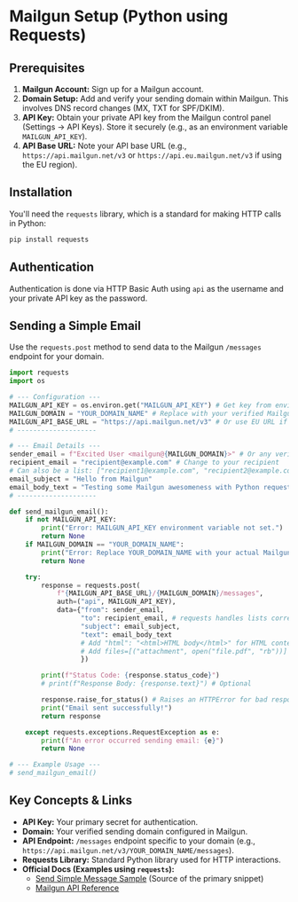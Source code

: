 # Mailgun Setup (Python using Requests)

## Prerequisites

1.  **Mailgun Account:** Sign up for a Mailgun account.
2.  **Domain Setup:** Add and verify your sending domain within Mailgun. This involves DNS record changes (MX, TXT for SPF/DKIM).
3.  **API Key:** Obtain your private API key from the Mailgun control panel (Settings -> API Keys). Store it securely (e.g., as an environment variable `MAILGUN_API_KEY`).
4.  **API Base URL:** Note your API base URL (e.g., `https://api.mailgun.net/v3` or `https://api.eu.mailgun.net/v3` if using the EU region).

## Installation

You'll need the `requests` library, which is a standard for making HTTP calls in Python:

```bash
pip install requests
```

## Authentication

Authentication is done via HTTP Basic Auth using `api` as the username and your private API key as the password.

## Sending a Simple Email

Use the `requests.post` method to send data to the Mailgun `/messages` endpoint for your domain.

```python
import requests
import os

# --- Configuration ---
MAILGUN_API_KEY = os.environ.get("MAILGUN_API_KEY") # Get key from environment
MAILGUN_DOMAIN = "YOUR_DOMAIN_NAME" # Replace with your verified Mailgun domain
MAILGUN_API_BASE_URL = "https://api.mailgun.net/v3" # Or use EU URL if applicable
# --------------------

# --- Email Details ---
sender_email = f"Excited User <mailgun@{MAILGUN_DOMAIN}>" # Or any verified sender
recipient_email = "recipient@example.com" # Change to your recipient
# Can also be a list: ["recipient1@example.com", "recipient2@example.com"]
email_subject = "Hello from Mailgun"
email_body_text = "Testing some Mailgun awesomeness with Python requests!"
# --------------------

def send_mailgun_email():
    if not MAILGUN_API_KEY:
        print("Error: MAILGUN_API_KEY environment variable not set.")
        return None
    if MAILGUN_DOMAIN == "YOUR_DOMAIN_NAME":
        print("Error: Replace YOUR_DOMAIN_NAME with your actual Mailgun domain.")
        return None

    try:
        response = requests.post(
            f"{MAILGUN_API_BASE_URL}/{MAILGUN_DOMAIN}/messages",
            auth=("api", MAILGUN_API_KEY),
            data={"from": sender_email,
                  "to": recipient_email, # requests handles lists correctly here
                  "subject": email_subject,
                  "text": email_body_text
                  # Add "html": "<html>HTML body</html>" for HTML content
                  # Add files=[("attachment", open("file.pdf", "rb"))] for attachments
                  })

        print(f"Status Code: {response.status_code}")
        # print(f"Response Body: {response.text}") # Optional

        response.raise_for_status() # Raises an HTTPError for bad responses (4xx or 5xx)
        print("Email sent successfully!")
        return response

    except requests.exceptions.RequestException as e:
        print(f"An error occurred sending email: {e}")
        return None

# --- Example Usage ---
# send_mailgun_email()
```

## Key Concepts & Links

*   **API Key:** Your primary secret for authentication.
*   **Domain:** Your verified sending domain configured in Mailgun.
*   **API Endpoint:** `/messages` endpoint specific to your domain (e.g., `https://api.mailgun.net/v3/YOUR_DOMAIN_NAME/messages`).
*   **Requests Library:** Standard Python library used for HTTP interactions.
*   **Official Docs (Examples using `requests`):**
    *   [Send Simple Message Sample](https://github.com/mailgun/documentation.git/blob/master/source/samples/send-simple-message.rst) (Source of the primary snippet)
    *   [Mailgun API Reference](https://documentation.mailgun.com/en/latest/api_reference.html)